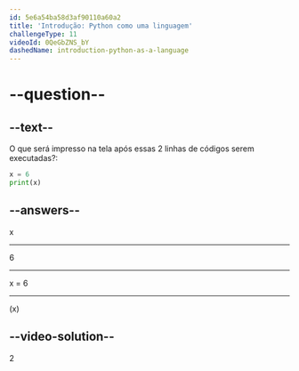 ```yaml
---
id: 5e6a54ba58d3af90110a60a2
title: 'Introdução: Python como uma linguagem'
challengeType: 11
videoId: 0QeGbZNS_bY
dashedName: introduction-python-as-a-language
---
```


# --question--

## --text--

O que será impresso na tela após essas 2 linhas de códigos serem executadas?:

```python
x = 6
print(x)
```

## --answers--

x

---

6

---

x = 6

---

(x)

## --video-solution--

2


